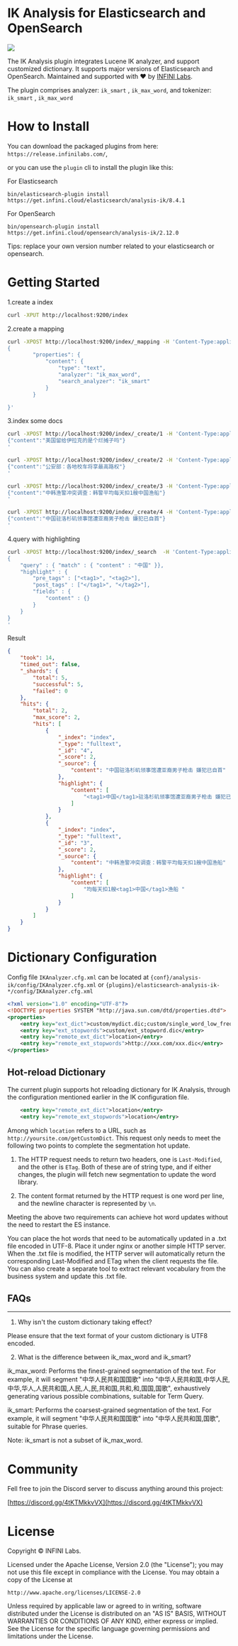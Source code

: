 IK Analysis for Elasticsearch and OpenSearch
==================================

![](./assets/banner.png)

The IK Analysis plugin integrates Lucene IK analyzer, and support customized dictionary.  It supports major versions of Elasticsearch and OpenSearch. Maintained and supported with ❤️ by [INFINI Labs](https://infinilabs.com).

The plugin comprises analyzer: `ik_smart` , `ik_max_word`, and tokenizer: `ik_smart` , `ik_max_word`

# How to Install

You can download the packaged plugins from here: `https://release.infinilabs.com/`, 

or you can use the `plugin` cli to install the plugin like this:

For Elasticsearch

```
bin/elasticsearch-plugin install https://get.infini.cloud/elasticsearch/analysis-ik/8.4.1
```

For OpenSearch

```
bin/opensearch-plugin install https://get.infini.cloud/opensearch/analysis-ik/2.12.0
```

Tips: replace your own version number related to your elasticsearch or opensearch.


# Getting Started

1.create a index

```bash
curl -XPUT http://localhost:9200/index
```

2.create a mapping

```bash
curl -XPOST http://localhost:9200/index/_mapping -H 'Content-Type:application/json' -d'
{
        "properties": {
            "content": {
                "type": "text",
                "analyzer": "ik_max_word",
                "search_analyzer": "ik_smart"
            }
        }

}'
```

3.index some docs

```bash
curl -XPOST http://localhost:9200/index/_create/1 -H 'Content-Type:application/json' -d'
{"content":"美国留给伊拉克的是个烂摊子吗"}
'
```

```bash
curl -XPOST http://localhost:9200/index/_create/2 -H 'Content-Type:application/json' -d'
{"content":"公安部：各地校车将享最高路权"}
'
```

```bash
curl -XPOST http://localhost:9200/index/_create/3 -H 'Content-Type:application/json' -d'
{"content":"中韩渔警冲突调查：韩警平均每天扣1艘中国渔船"}
'
```

```bash
curl -XPOST http://localhost:9200/index/_create/4 -H 'Content-Type:application/json' -d'
{"content":"中国驻洛杉矶领事馆遭亚裔男子枪击 嫌犯已自首"}
'
```

4.query with highlighting

```bash
curl -XPOST http://localhost:9200/index/_search  -H 'Content-Type:application/json' -d'
{
    "query" : { "match" : { "content" : "中国" }},
    "highlight" : {
        "pre_tags" : ["<tag1>", "<tag2>"],
        "post_tags" : ["</tag1>", "</tag2>"],
        "fields" : {
            "content" : {}
        }
    }
}
'
```

Result

```json
{
    "took": 14,
    "timed_out": false,
    "_shards": {
        "total": 5,
        "successful": 5,
        "failed": 0
    },
    "hits": {
        "total": 2,
        "max_score": 2,
        "hits": [
            {
                "_index": "index",
                "_type": "fulltext",
                "_id": "4",
                "_score": 2,
                "_source": {
                    "content": "中国驻洛杉矶领事馆遭亚裔男子枪击 嫌犯已自首"
                },
                "highlight": {
                    "content": [
                        "<tag1>中国</tag1>驻洛杉矶领事馆遭亚裔男子枪击 嫌犯已自首 "
                    ]
                }
            },
            {
                "_index": "index",
                "_type": "fulltext",
                "_id": "3",
                "_score": 2,
                "_source": {
                    "content": "中韩渔警冲突调查：韩警平均每天扣1艘中国渔船"
                },
                "highlight": {
                    "content": [
                        "均每天扣1艘<tag1>中国</tag1>渔船 "
                    ]
                }
            }
        ]
    }
}
```

# Dictionary Configuration

Config file `IKAnalyzer.cfg.xml` can be located at `{conf}/analysis-ik/config/IKAnalyzer.cfg.xml`
or `{plugins}/elasticsearch-analysis-ik-*/config/IKAnalyzer.cfg.xml`

```xml
<?xml version="1.0" encoding="UTF-8"?>
<!DOCTYPE properties SYSTEM "http://java.sun.com/dtd/properties.dtd">
<properties>
	<entry key="ext_dict">custom/mydict.dic;custom/single_word_low_freq.dic</entry>
	<entry key="ext_stopwords">custom/ext_stopword.dic</entry>
	<entry key="remote_ext_dict">location</entry>
	<entry key="remote_ext_stopwords">http://xxx.com/xxx.dic</entry>
</properties>
```

## Hot-reload Dictionary

The current plugin supports hot reloading dictionary for IK Analysis, through the configuration mentioned earlier in the IK configuration file.

```xml
	<entry key="remote_ext_dict">location</entry>
	<entry key="remote_ext_stopwords">location</entry>
```

Among which `location` refers to a URL, such as `http://yoursite.com/getCustomDict`. This request only needs to meet the following two points to complete the segmentation hot update.

1. The HTTP request needs to return two headers, one is `Last-Modified`, and the other is `ETag`. Both of these are of string type, and if either changes, the plugin will fetch new segmentation to update the word library.

2. The content format returned by the HTTP request is one word per line, and the newline character is represented by `\n`.

Meeting the above two requirements can achieve hot word updates without the need to restart the ES instance.

You can place the hot words that need to be automatically updated in a .txt file encoded in UTF-8. Place it under nginx or another simple HTTP server. When the .txt file is modified, the HTTP server will automatically return the corresponding Last-Modified and ETag when the client requests the file. You can also create a separate tool to extract relevant vocabulary from the business system and update this .txt file.

## FAQs
-------

1. Why isn't the custom dictionary taking effect?

Please ensure that the text format of your custom dictionary is UTF8 encoded.

2. What is the difference between ik_max_word and ik_smart?

ik_max_word: Performs the finest-grained segmentation of the text. For example, it will segment "中华人民共和国国歌" into "中华人民共和国,中华人民,中华,华人,人民共和国,人民,人,民,共和国,共和,和,国国,国歌", exhaustively generating various possible combinations, suitable for Term Query.

ik_smart: Performs the coarsest-grained segmentation of the text. For example, it will segment "中华人民共和国国歌" into "中华人民共和国,国歌", suitable for Phrase queries.

Note: ik_smart is not a subset of ik_max_word.

# Community

Fell free to join the Discord server to discuss anything around this project: 

[https://discord.gg/4tKTMkkvVX](https://discord.gg/4tKTMkkvVX)

# License

Copyright ©️ INFINI Labs.

Licensed under the Apache License, Version 2.0 (the "License");
you may not use this file except in compliance with the License.
You may obtain a copy of the License at

    http://www.apache.org/licenses/LICENSE-2.0

Unless required by applicable law or agreed to in writing, software
distributed under the License is distributed on an "AS IS" BASIS,
WITHOUT WARRANTIES OR CONDITIONS OF ANY KIND, either express or implied.
See the License for the specific language governing permissions and
limitations under the License.
